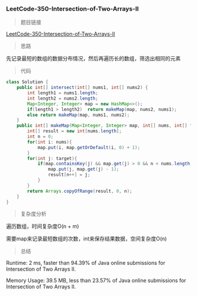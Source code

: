 ### LeetCode-350-Intersection-of-Two-Arrays-II

> 题目链接

[LeetCode-350-Intersection-of-Two-Arrays-II](https://leetcode.com/problems/intersection-of-two-arrays-ii/)

> 思路

先记录最短的数组的数据分布情况，然后再遍历长的数组，筛选出相同的元素

> 代码

```java
class Solution {
    public int[] intersect(int[] nums1, int[] nums2) {
        int length1 = nums1.length;
        int length2 = nums2.length;
        Map<Integer, Integer> map = new HashMap<>();
        if(length1 > length2)  return makeMap(map, nums2, nums1);
        else return makeMap(map, nums1, nums2);
    }
    public int[] makeMap(Map<Integer, Integer> map, int[] nums, int[] target){
        int[] result = new int[nums.length];
        int n = 0;
        for(int i: nums){
            map.put(i, map.getOrDefault(i, 0) + 1);
        }
        for(int j: target){
            if(map.containsKey(j) && map.get(j) > 0 && n < nums.length){
                map.put(j, map.get(j) - 1);
                result[n++] = j;
            }
        }
        return Arrays.copyOfRange(result, 0, n);
    }
}
```

> 复杂度分析

遍历数组，时间复杂度O(n + m)

需要map来记录最短数组的次数，int来保存结果数据，空间复杂度O(n)

> 总结

Runtime: 2 ms, faster than 94.39% of Java online submissions for Intersection of Two Arrays II.

Memory Usage: 39.5 MB, less than 23.57% of Java online submissions for Intersection of Two Arrays II.
